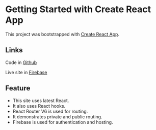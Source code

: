 # Getting Started with Create React App

This project was bootstrapped with [Create React App](https://github.com/facebook/create-react-app).

## Links

Code in [Github](https://github.com/programming-hero-web-course-4/independent-service-provider-ra89fi)

Live site in [Firebase](https://simple-firebase-authenti-172f8.web.app/)

## Feature

<ul>
  <li>This site uses latest React.</li>
  <li>It also uses React hooks.</li>
  <li>React Router V6 is used for routing.</li>
  <li>It demonstrates private and public routing.</li>
  <li>Firebase is used for authentication and hosting.</li>
</ul>
